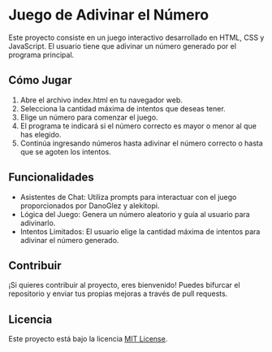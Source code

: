 # Juego de Adivinar el Número
Este proyecto consiste en un juego interactivo desarrollado en HTML, CSS y JavaScript. El usuario tiene que adivinar un número generado por el programa principal.

## Cómo Jugar
1. Abre el archivo index.html en tu navegador web.
2. Selecciona la cantidad máxima de intentos que deseas tener.
3. Elige un número para comenzar el juego.
4. El programa te indicará si el número correcto es mayor o menor al que has elegido.
5. Continúa ingresando números hasta adivinar el número correcto o hasta que se agoten los intentos.

## Funcionalidades
- Asistentes de Chat: Utiliza prompts para interactuar con el juego proporcionados por DanoGlez y alekitopi.
- Lógica del Juego: Genera un número aleatorio y guía al usuario para adivinarlo.
- Intentos Limitados: El usuario elige la cantidad máxima de intentos para adivinar el número generado.

## Contribuir
¡Si quieres contribuir al proyecto, eres bienvenido! Puedes bifurcar el repositorio y enviar tus propias mejoras a través de pull requests.

## Licencia
Este proyecto está bajo la licencia [MIT License](https://github.com/DanoGlez/game-iaa/blob/main/LICENSE).
